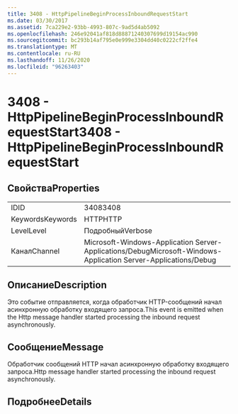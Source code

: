 ```yaml
---
title: 3408 - HttpPipelineBeginProcessInboundRequestStart
ms.date: 03/30/2017
ms.assetid: 7ca229e2-93bb-4993-807c-9ad5d4ab5092
ms.openlocfilehash: 246e92041af818d88871240307699d19154ac990
ms.sourcegitcommit: bc293b14af795e0e999e3304dd40c0222cf2ffe4
ms.translationtype: MT
ms.contentlocale: ru-RU
ms.lasthandoff: 11/26/2020
ms.locfileid: "96263403"
---
```

# <a name="3408---httppipelinebeginprocessinboundrequeststart"></a><span data-ttu-id="fa4c3-102">3408 - HttpPipelineBeginProcessInboundRequestStart</span><span class="sxs-lookup"><span data-stu-id="fa4c3-102">3408 - HttpPipelineBeginProcessInboundRequestStart</span></span>

## <a name="properties"></a><span data-ttu-id="fa4c3-103">Свойства</span><span class="sxs-lookup"><span data-stu-id="fa4c3-103">Properties</span></span>  
  
|||  
|-|-|  
|<span data-ttu-id="fa4c3-104">ID</span><span class="sxs-lookup"><span data-stu-id="fa4c3-104">ID</span></span>|<span data-ttu-id="fa4c3-105">3408</span><span class="sxs-lookup"><span data-stu-id="fa4c3-105">3408</span></span>|  
|<span data-ttu-id="fa4c3-106">Keywords</span><span class="sxs-lookup"><span data-stu-id="fa4c3-106">Keywords</span></span>|<span data-ttu-id="fa4c3-107">HTTP</span><span class="sxs-lookup"><span data-stu-id="fa4c3-107">HTTP</span></span>|  
|<span data-ttu-id="fa4c3-108">Level</span><span class="sxs-lookup"><span data-stu-id="fa4c3-108">Level</span></span>|<span data-ttu-id="fa4c3-109">Подробный</span><span class="sxs-lookup"><span data-stu-id="fa4c3-109">Verbose</span></span>|  
|<span data-ttu-id="fa4c3-110">Канал</span><span class="sxs-lookup"><span data-stu-id="fa4c3-110">Channel</span></span>|<span data-ttu-id="fa4c3-111">Microsoft-Windows-Application Server-Applications/Debug</span><span class="sxs-lookup"><span data-stu-id="fa4c3-111">Microsoft-Windows-Application Server-Applications/Debug</span></span>|  
  
## <a name="description"></a><span data-ttu-id="fa4c3-112">Описание</span><span class="sxs-lookup"><span data-stu-id="fa4c3-112">Description</span></span>  

 <span data-ttu-id="fa4c3-113">Это событие отправляется, когда обработчик HTTP-сообщений начал асинхронную обработку входящего запроса.</span><span class="sxs-lookup"><span data-stu-id="fa4c3-113">This event is emitted when the Http message handler started processing the inbound request asynchronously.</span></span>  
  
## <a name="message"></a><span data-ttu-id="fa4c3-114">Сообщение</span><span class="sxs-lookup"><span data-stu-id="fa4c3-114">Message</span></span>  

 <span data-ttu-id="fa4c3-115">Обработчик сообщений HTTP начал асинхронную обработку входящего запроса.</span><span class="sxs-lookup"><span data-stu-id="fa4c3-115">Http message handler started processing the inbound request asynchronously.</span></span>  
  
## <a name="details"></a><span data-ttu-id="fa4c3-116">Подробнее</span><span class="sxs-lookup"><span data-stu-id="fa4c3-116">Details</span></span>
